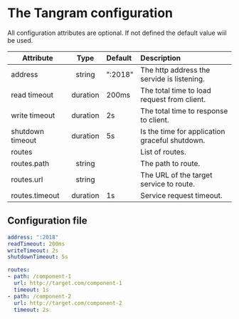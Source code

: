 # The Tangram configuration

All configuration attributes are optional. If not defined the default value wiil be used. 


| Attribute        | Type     | Default | Description                                    |
| -----------------|:--------:|:--------|:-----------------------------------------------|
| address          | string   | ":2018" | The http address the servide is listening.     |
| read timeout     | duration | 200ms   | The total time to load request from client.    |
| write timeout    | duration | 2s      | The total time to response to client.          |
| shutdown timeout | duration | 5s      | Is the time for application graceful shutdown. |
| routes           |          |         | List of routes.                                |
| routes.path      | string   |         | The path to route.                             |
| routes.url       | string   |         | The URL of the target service to route.        |
| routes.timeout   | duration | 1s      | Service request timeout.                       |


## Configuration file

```yaml
address: ":2018"
readTimeout: 200ms
writeTimeout: 2s    
shutdownTimeout: 5s

routes:
- path: /component-1
  url: http://target.com/component-1
  timeout: 1s
- path: /component-2
  url: http://target.com/component-2
  timeout: 2s
```

